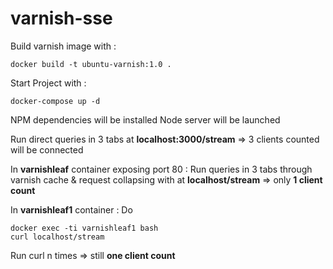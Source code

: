 # varnish-sse

Build varnish image with :

    docker build -t ubuntu-varnish:1.0 .

Start Project with :

    docker-compose up -d

NPM dependencies will be installed
Node server will be launched
    
Run direct queries in 3 tabs at **localhost:3000/stream** => 3 clients counted will be connected

In **varnishleaf** container exposing port 80 : Run queries in 3 tabs through varnish cache & request collapsing with at **localhost/stream** => only **1 client count**

In **varnishleaf1** container : Do

    docker exec -ti varnishleaf1 bash
    curl localhost/stream
    
Run curl n times => still **one client count**
 
 

